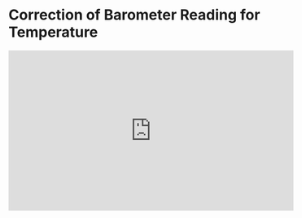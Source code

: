 # Correction of Barometer Reading for Temperature
<iframe width="560" height="315" src="https://www.youtube.com/embed/gpvMANx2BF0" title="YouTube video player" frameborder="0" allow="accelerometer; autoplay; clipboard-write; encrypted-media; gyroscope; picture-in-picture" allowfullscreen></iframe>
